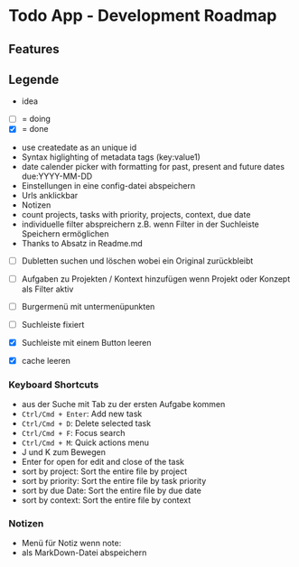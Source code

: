 # Todo App - Development Roadmap

## Features

## Legende
-  idea
- [ ] = doing
- [x] = done

- use createdate as an unique id
- Syntax higlighting of metadata tags (key:value1)
- date calender picker with formatting for past, present and future dates due:YYYY-MM-DD
- Einstellungen in eine config-datei abspeichern
- Urls anklickbar
- Notizen
- count projects, tasks with priority, projects, context, due date
- individuelle filter abspreichern z.B. wenn Filter in der Suchleiste Speichern ermöglichen
- Thanks to Absatz in Readme.md

- [ ] Dubletten suchen und löschen wobei ein Original zurückbleibt
- [ ] Aufgaben zu Projekten / Kontext hinzufügen wenn Projekt oder Konzept als Filter aktiv
- [ ] Burgermenü mit untermenüpunkten
- [ ] Suchleiste fixiert

- [x] Suchleiste mit einem Button leeren
- [x] cache leeren

### Keyboard Shortcuts
- aus der Suche mit Tab zu der ersten Aufgabe kommen
- `Ctrl/Cmd + Enter`: Add new task
- `Ctrl/Cmd + D`: Delete selected task
- `Ctrl/Cmd + F`: Focus search
- `Ctrl/Cmd + M`: Quick actions menu
- J und K zum Bewegen
- Enter for open for edit and close of the task
- sort by project: Sort the entire file by project
- sort by priority: Sort the entire file by task priority
- sort by due Date: Sort the entire file by due date
- sort by context: Sort the entire file by context

### Notizen
- Menü für Notiz wenn note:
- als MarkDown-Datei abspeichern
